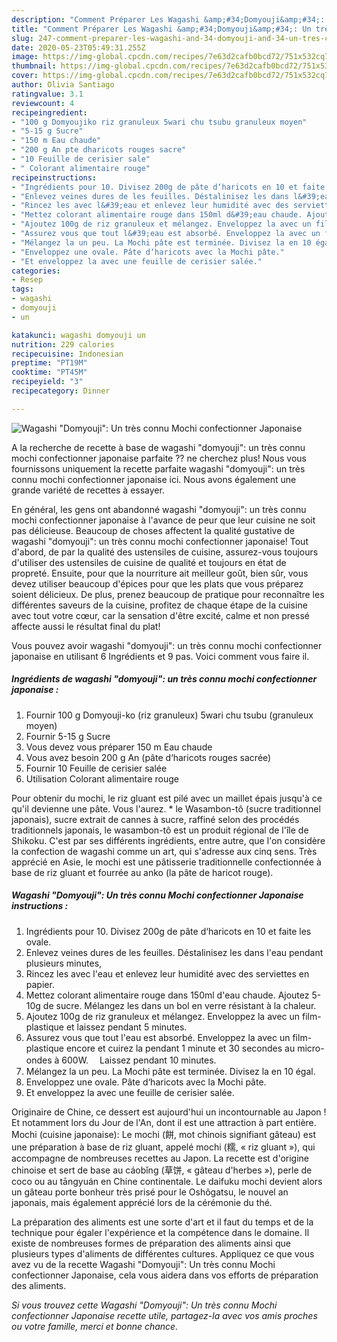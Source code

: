 ```yaml
---
description: "Comment Préparer Les Wagashi &amp;#34;Domyouji&amp;#34;: Un très connu Mochi confectionner Japonaise"
title: "Comment Préparer Les Wagashi &amp;#34;Domyouji&amp;#34;: Un très connu Mochi confectionner Japonaise"
slug: 247-comment-preparer-les-wagashi-and-34-domyouji-and-34-un-tres-connu-mochi-confectionner-japonaise
date: 2020-05-23T05:49:31.255Z
image: https://img-global.cpcdn.com/recipes/7e63d2cafb0bcd72/751x532cq70/wagashi-domyouji-un-tres-connu-mochi-confectionner-japonaise-photo-principale-de-la-recette.jpg
thumbnail: https://img-global.cpcdn.com/recipes/7e63d2cafb0bcd72/751x532cq70/wagashi-domyouji-un-tres-connu-mochi-confectionner-japonaise-photo-principale-de-la-recette.jpg
cover: https://img-global.cpcdn.com/recipes/7e63d2cafb0bcd72/751x532cq70/wagashi-domyouji-un-tres-connu-mochi-confectionner-japonaise-photo-principale-de-la-recette.jpg
author: Olivia Santiago
ratingvalue: 3.1
reviewcount: 4
recipeingredient:
- "100 g Domyoujiko riz granuleux 5wari chu tsubu granuleux moyen"
- "5-15 g Sucre"
- "150 m Eau chaude"
- "200 g An pte dharicots rouges sacre"
- "10 Feuille de cerisier sale"
- " Colorant alimentaire rouge"
recipeinstructions:
- "Ingrédients pour 10. Divisez 200g de pâte d‘haricots en 10 et faite les ovale."
- "Enlevez veines dures de les feuilles. Déstalinisez les dans l&#39;eau pendant plusieurs minutes,"
- "Rincez les avec l&#39;eau et enlevez leur humidité avec des serviettes en papier."
- "Mettez colorant alimentaire rouge dans 150ml d&#39;eau chaude. Ajoutez 5-10g de sucre. Mélangez les dans un bol en verre résistant à la chaleur."
- "Ajoutez 100g de riz granuleux et mélangez. Enveloppez la avec un film-plastique et laissez pendant 5 minutes."
- "Assurez vous que tout l&#39;eau est absorbé. Enveloppez la avec un film-plastique encore et cuirez la pendant 1 minute et 30 secondes au micro-ondes à 600W. 　Laissez pendant 10 minutes."
- "Mélangez la un peu. La Mochi pâte est terminée. Divisez la en 10 égal."
- "Enveloppez une ovale. Pâte d‘haricots avec la Mochi pâte."
- "Et enveloppez la avec une feuille de cerisier salée."
categories:
- Resep
tags:
- wagashi
- domyouji
- un

katakunci: wagashi domyouji un 
nutrition: 229 calories
recipecuisine: Indonesian
preptime: "PT19M"
cooktime: "PT45M"
recipeyield: "3"
recipecategory: Dinner

---
```



![Wagashi &#34;Domyouji&#34;: Un très connu Mochi confectionner Japonaise](https://img-global.cpcdn.com/recipes/7e63d2cafb0bcd72/751x532cq70/wagashi-domyouji-un-tres-connu-mochi-confectionner-japonaise-photo-principale-de-la-recette.jpg)

A la recherche de recette à base de wagashi &#34;domyouji&#34;: un très connu mochi confectionner japonaise parfaite ?? ne cherchez plus! Nous vous fournissons uniquement la recette parfaite wagashi &#34;domyouji&#34;: un très connu mochi confectionner japonaise ici. Nous avons également une grande variété de recettes à essayer.

En général, les gens ont abandonné wagashi &#34;domyouji&#34;: un très connu mochi confectionner japonaise à l'avance de peur que leur cuisine ne soit pas délicieuse. Beaucoup de choses affectent la qualité gustative de wagashi &#34;domyouji&#34;: un très connu mochi confectionner japonaise! Tout d'abord, de par la qualité des ustensiles de cuisine, assurez-vous toujours d'utiliser des ustensiles de cuisine de qualité et toujours en état de propreté. Ensuite, pour que la nourriture ait meilleur goût, bien sûr, vous devez utiliser beaucoup d'épices pour que les plats que vous préparez soient délicieux. De plus, prenez beaucoup de pratique pour reconnaître les différentes saveurs de la cuisine, profitez de chaque étape de la cuisine avec tout votre cœur, car la sensation d'être excité, calme et non pressé affecte aussi le résultat final du plat!

<!--inarticleads1-->

Vous pouvez avoir wagashi &#34;domyouji&#34;: un très connu mochi confectionner japonaise en utilisant 6 Ingrédients et 9 pas. Voici comment vous faire il.

##### Ingrédients de wagashi &#34;domyouji&#34;: un très connu mochi confectionner japonaise :

1. Fournir 100 g Domyouji-ko (riz granuleux) 5wari chu tsubu (granuleux moyen)
1. Fournir 5-15 g Sucre
1. Vous devez vous préparer 150 m Eau chaude
1. Vous avez besoin 200 g An (pâte d‘haricots rouges sacrée)
1. Fournir 10 Feuille de cerisier salée
1. Utilisation  Colorant alimentaire rouge


Pour obtenir du mochi, le riz gluant est pilé avec un maillet épais jusqu&#39;à ce qu&#39;il devienne une pâte. Vous l&#39;aurez. * le Wasambon-tô (sucre traditionnel japonais), sucre extrait de cannes à sucre, raffiné selon des procédés traditionnels japonais, le wasambon-tô est un produit régional de l&#39;île de Shikoku. C&#39;est par ses différents ingrédients, entre autre, que l&#39;on considère la confection de wagashi comme un art, qui s&#39;adresse aux cinq sens. Très apprécié en Asie, le mochi est une pâtisserie traditionnelle confectionnée à base de riz gluant et fourrée au anko (la pâte de haricot rouge). 

<!--inarticleads2-->

##### Wagashi &#34;Domyouji&#34;: Un très connu Mochi confectionner Japonaise instructions :

1. Ingrédients pour 10. Divisez 200g de pâte d‘haricots en 10 et faite les ovale.
1. Enlevez veines dures de les feuilles. Déstalinisez les dans l&#39;eau pendant plusieurs minutes,
1. Rincez les avec l&#39;eau et enlevez leur humidité avec des serviettes en papier.
1. Mettez colorant alimentaire rouge dans 150ml d&#39;eau chaude. Ajoutez 5-10g de sucre. Mélangez les dans un bol en verre résistant à la chaleur.
1. Ajoutez 100g de riz granuleux et mélangez. Enveloppez la avec un film-plastique et laissez pendant 5 minutes.
1. Assurez vous que tout l&#39;eau est absorbé. Enveloppez la avec un film-plastique encore et cuirez la pendant 1 minute et 30 secondes au micro-ondes à 600W. 　Laissez pendant 10 minutes.
1. Mélangez la un peu. La Mochi pâte est terminée. Divisez la en 10 égal.
1. Enveloppez une ovale. Pâte d‘haricots avec la Mochi pâte.
1. Et enveloppez la avec une feuille de cerisier salée.


Originaire de Chine, ce dessert est aujourd&#39;hui un incontournable au Japon ! Et notamment lors du Jour de l&#39;An, dont il est une attraction à part entière. Mochi (cuisine japonaise): Le mochi (餅, mot chinois signifiant gâteau) est une préparation à base de riz gluant, appelé mochi (糯, « riz gluant »), qui accompagne de nombreuses recettes au Japon. La recette est d&#39;origine chinoise et sert de base au cáobǐng (草饼, « gâteau d&#39;herbes »), perle de coco ou au tāngyuán en Chine continentale. Le daifuku mochi devient alors un gâteau porte bonheur très prisé pour le Oshôgatsu, le nouvel an japonais, mais également apprécié lors de la cérémonie du thé. 

<!--inarticleads1-->

<p>
La préparation des aliments est une sorte d'art et il faut du temps et de la technique pour égaler l'expérience et la compétence dans le domaine. Il existe de nombreuses formes de préparation des aliments ainsi que plusieurs types d'aliments de différentes cultures. Appliquez ce que vous avez vu de la recette Wagashi &#34;Domyouji&#34;: Un très connu Mochi confectionner Japonaise, cela vous aidera dans vos efforts de préparation des aliments.
</p>

<p>
<i>Si vous trouvez cette Wagashi &#34;Domyouji&#34;: Un très connu Mochi confectionner Japonaise recette utile, partagez-la avec vos amis proches ou votre famille, merci et bonne chance.</i>
</p>
